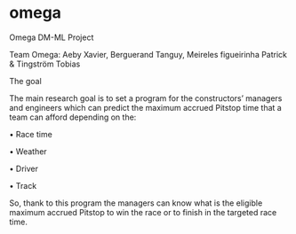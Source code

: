 # omega
Omega DM-ML Project

Team Omega: Aeby Xavier, Berguerand Tanguy, Meireles figueirinha Patrick & Tingström Tobias

The goal

The main research goal is to set a program for the constructors’ managers and engineers which can predict the maximum accrued Pitstop time that a team can afford depending on the:

  • Race time
  
  • Weather
  
  • Driver
  
  • Track

So, thank to this program the managers can know what is the eligible maximum accrued Pitstop to win the race or to finish in the targeted race time.
